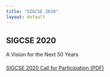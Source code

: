 ```yaml
---
title: "SIGCSE 2020"
layout: default
---
```


<div class = "row justify-content-center">
  <div class = "col text-center">
    <h2>SIGCSE 2020</h2>
    <p>A Vision for the Next 50 Years</p>
  </div>
</div>

<div class = "row justify-content-center">
  <div class = "col-md-2">
  </div>
  <div class = "col-md-9 text-center">
    <div class = "countdown"></div>
  </div>
</div>

<div class = "row justify-content-center" style = "margin-top: 20px;">
  <div class = "col text-center">
    <a href = "{{site.baseurl}}/pdf/sigcse2020-cfp.pdf">
      SIGCSE 2020 Call for Participation (PDF)
    </a>
  </div>
</div>





<script>
  var clock;

  $(document).ready(function() {

  // Grab the current date
  var currentDate = new Date();

  // Set some date in the future. In this case, it's always Jan 1
  var futureDate  = new Date('March 11, 2020 23:59:59');

  // Calculate the difference in seconds between the future and current date
  var diff = futureDate.getTime() / 1000 - currentDate.getTime() / 1000;

  // Instantiate a coutdown FlipClock
  clock = $('.countdown').FlipClock(diff, {
    clockFace: 'DailyCounter',
    countdown: true
  	});
  });
</script>